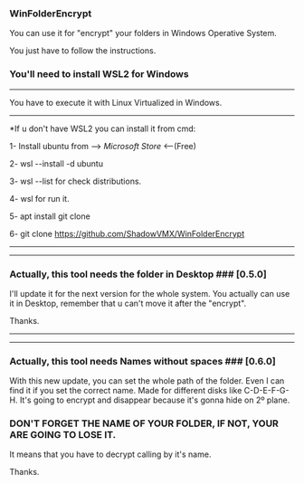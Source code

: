 ### WinFolderEncrypt ###


You can use it for "encrypt" your folders in Windows Operative System.

You just have to follow the instructions.

### You'll need to install WSL2 for Windows ###


----------------------------------------------------------

You have to execute it with Linux Virtualized in Windows.

----------------------------------------------------------



*If u don't have WSL2 you can install it from cmd:


1- Install ubuntu from --> *Microsoft Store* <--(Free)

2- wsl --install -d ubuntu

3- wsl --list for check distributions.
  
4- wsl for run it.
 
5- apt install git clone
  
6- git clone https://github.com/ShadowVMX/WinFolderEncrypt
  
  
  ___________________________________________________________________
  ___________________________________________________________________
  
### Actually, this tool needs the folder in Desktop ### [0.5.0]
 
 I'll update it for the next version for the whole system.
 You actually can use it in Desktop, remember that u can't move it after the "encrypt".
 
 Thanks.
 
  ___________________________________________________________________
  ___________________________________________________________________
  
  ### Actually, this tool needs Names without spaces ### [0.6.0]
  
  With this new update, you can set the whole path of the folder. Even I can find it if you set the correct name.
  Made for different disks like C-D-E-F-G-H. 
  It's going to encrypt and disappear because it's gonna hide on 2º plane.
  
  ### DON'T FORGET THE NAME OF YOUR FOLDER, IF NOT, YOUR ARE GOING TO LOSE IT. ###
  
  It means that you have to decrypt calling by it's name.
  
  Thanks.
  
  
  
  

